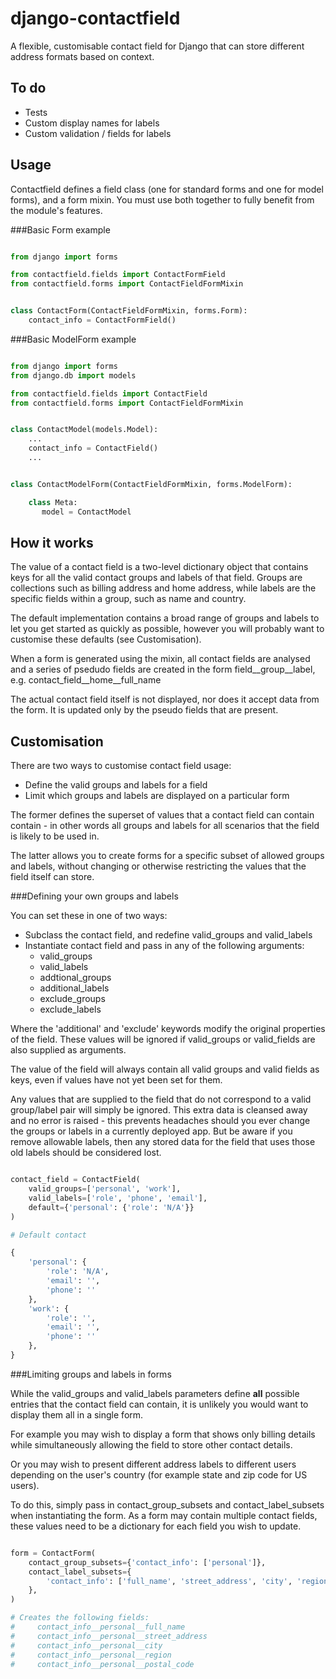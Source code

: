 django-contactfield
===================

A flexible, customisable contact field for Django that can store different
address formats based on context.

To do
-----

 - Tests
 - Custom display names for labels
 - Custom validation / fields for labels


Usage
-----

Contactfield defines a field class (one for standard forms and one for model
forms), and a form mixin. You must use both together to fully benefit from the
module's features.


###Basic Form example

```python

from django import forms

from contactfield.fields import ContactFormField
from contactfield.forms import ContactFieldFormMixin


class ContactForm(ContactFieldFormMixin, forms.Form):
    contact_info = ContactFormField()

```

###Basic ModelForm example

```python

from django import forms
from django.db import models

from contactfield.fields import ContactField
from contactfield.forms import ContactFieldFormMixin


class ContactModel(models.Model):
    ...
    contact_info = ContactField()
    ...


class ContactModelForm(ContactFieldFormMixin, forms.ModelForm):

    class Meta:
       model = ContactModel

```

How it works
------------

The value of a contact field is a two-level dictionary object that contains
keys for all the valid contact groups and labels of that field. Groups are
collections such as billing address and home address, while labels are the
specific fields within a group, such as name and country.

The default implementation contains a broad range of groups and labels to let
you get started as quickly as possible, however you will probably want to
customise these defaults (see Customisation).

When a form is generated using the mixin, all contact fields are analysed and
a series of psedudo fields are created in the form field__group__label, e.g.
contact_field__home__full_name

The actual contact field itself is not displayed, nor does it accept data
from the form. It is updated only by the pseudo fields that are present.

Customisation
-------------

There are two ways to customise contact field usage:

 - Define the valid groups and labels for a field
 - Limit which groups and labels are displayed on a particular form

The former defines the superset of values that a contact field can contain
contain - in other words all groups and labels for all scenarios that the
field is likely to be used in.

The latter allows you to create forms for a specific subset of allowed groups
and labels, without changing or otherwise restricting the values that the
field itself can store.

###Defining your own groups and labels

You can set these in one of two ways:

 - Subclass the contact field, and redefine valid_groups and valid_labels
 - Instantiate contact field and pass in any of the following arguments:
   * valid_groups
   * valid_labels
   * addtional_groups
   * additional_labels
   * exclude_groups
   * exclude_labels

Where the 'additional' and 'exclude' keywords modify the original properties of
the field. These values will be ignored if valid_groups or valid_fields are
also supplied as arguments.

The value of the field will always contain all valid groups and valid fields
as keys, even if values have not yet been set for them.

Any values that are supplied to the field that do not correspond to a valid
group/label pair will simply be ignored. This extra data is cleansed away and
no error is raised - this prevents headaches should you ever change the
groups or labels in a currently deployed app. But be aware if you remove
allowable labels, then any stored data for the field that uses those old
labels should be considered lost.

```python

contact_field = ContactField(
    valid_groups=['personal', 'work'],
    valid_labels=['role', 'phone', 'email'],
    default={'personal': {'role': 'N/A'}}
)

# Default contact

{
    'personal': {
        'role': 'N/A',
        'email': '',
        'phone': ''
    },
    'work': {
        'role': '',
        'email': '',
        'phone': ''
    },
}

```

###Limiting groups and labels in forms

While the valid_groups and valid_labels parameters define **all** possible entries
that the contact field can contain, it is unlikely you would want to display
them all in a single form.

For example you may wish to display a form that shows only billing details
while simultaneously allowing the field to store other contact details.

Or you may wish to present different address labels to different users
depending on the user's country (for example state and zip code for US users).

To do this, simply pass in contact_group_subsets and contact_label_subsets
when instantiating the form. As a form may contain multiple contact fields,
these values need to be a dictionary for each field you wish to update.

```python

form = ContactForm(
    contact_group_subsets={'contact_info': ['personal']},
    contact_label_subsets={
        'contact_info': ['full_name', 'street_address', 'city', 'region', 'postal_code']
    },
)

# Creates the following fields:
#     contact_info__personal__full_name
#     contact_info__personal__street_address
#     contact_info__personal__city
#     contact_info__personal__region
#     contact_info__personal__postal_code

```